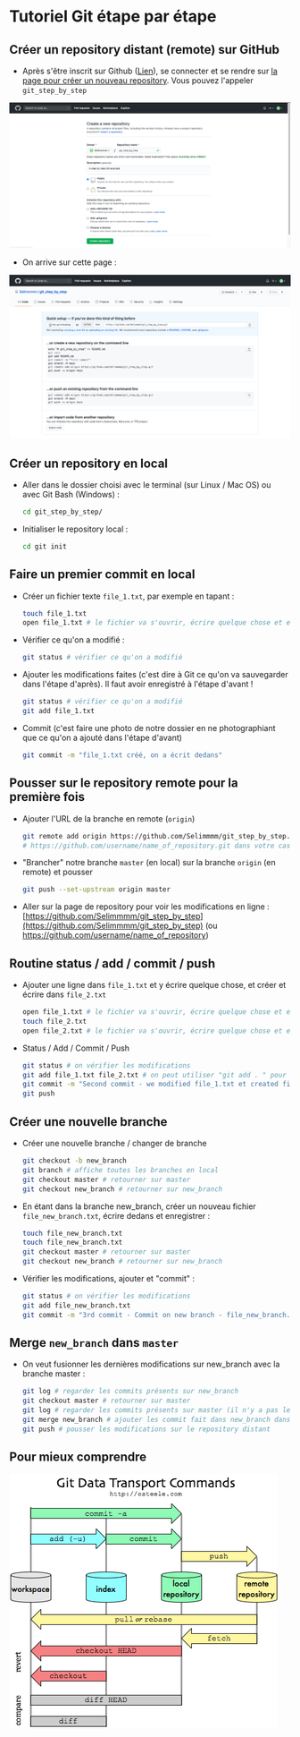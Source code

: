 
# Tutoriel Git étape par étape

## Créer un repository distant (remote) sur GitHub

- Après s'être inscrit sur Github ([Lien](https://github.com/join?source=login)), se connecter et se rendre sur [la page pour créer un nouveau repository](https://github.com/new). Vous pouvez l'appeler `git_step_by_step`

![Screenshot](images/create_repo_github.png)

- On arrive sur cette page :

![Screenshot](images/repo_created.png)


## Créer un repository en local

- Aller dans le dossier choisi avec le terminal (sur Linux / Mac OS) ou avec Git Bash (Windows) :

	```bash
	cd git_step_by_step/ 
	```

- Initialiser le repository local : 

	```bash
	cd git init
	```


## Faire un premier commit en local

- Créer un fichier texte `file_1.txt`, par exemple en tapant :

	```bash
	touch file_1.txt
	open file_1.txt # le fichier va s'ouvrir, écrire quelque chose et enregistrer
	```


- Vérifier ce qu'on a modifié :

	```bash
	git status # vérifier ce qu'on a modifié
	```

- Ajouter les modifications faites (c'est dire à Git ce qu'on va sauvegarder dans l'étape d'après). Il faut avoir enregistré à l'étape d'avant ! 

	```bash
	git status # vérifier ce qu'on a modifié
	git add file_1.txt 
	```

- Commit (c'est faire une photo de notre dossier en ne photographiant que ce qu'on a ajouté dans l'étape d'avant)

	```bash
	git commit -m "file_1.txt créé, on a écrit dedans"
	```


## Pousser sur le repository remote pour la première fois

- Ajouter l'URL de la branche en remote (`origin`)

	```bash
	git remote add origin https://github.com/Selimmmm/git_step_by_step.git
	# https://github.com/username/name_of_repository.git dans votre cas
	```


- "Brancher" notre branche `master` (en local) sur la branche `origin` (en remote) et pousser


	```bash
	git push --set-upstream origin master
	```


- Aller sur la page de repository pour voir les modifications en ligne : [https://github.com/Selimmmm/git_step_by_step](https://github.com/Selimmmm/git_step_by_step) (ou https://github.com/username/name_of_repository)



## Routine status / add / commit / push

- Ajouter une ligne dans `file_1.txt` et y écrire quelque chose, et créer et écrire dans `file_2.txt`

	```bash
	open file_1.txt # le fichier va s'ouvrir, écrire quelque chose et enregistrer
	touch file_2.txt
	open file_2.txt # le fichier va s'ouvrir, écrire quelque chose et enregistrer
	```

- Status / Add / Commit / Push

	```bash
	git status # on vérifier les modifications
	git add file_1.txt file_2.txt # on peut utiliser "git add . " pour ajouter toutes les modifications
	git commit -m "Second commit - we modified file_1.txt et created file_2.txt"
	git push
	```


## Créer une nouvelle branche

- Créer une nouvelle branche / changer de branche
	```bash
	git checkout -b new_branch
	git branch # affiche toutes les branches en local
	git checkout master # retourner sur master
	git checkout new_branch # retourner sur new_branch
	```


- En étant dans la branche new_branch, créer un nouveau fichier `file_new_branch.txt`, écrire dedans et enregistrer :

	```bash
	touch file_new_branch.txt
	touch file_new_branch.txt
	git checkout master # retourner sur master
	git checkout new_branch # retourner sur new_branch
	```


- Vérifier les modifications, ajouter et "commit" :

	```bash
	git status # on vérifier les modifications
	git add file_new_branch.txt 
	git commit -m "3rd commit - Commit on new branch - file_new_branch.txt created"
	```



## Merge `new_branch` dans `master`

- On veut fusionner les dernières modifications sur new_branch avec la branche master :

	```bash
	git log # regarder les commits présents sur new_branch
	git checkout master # retourner sur master
	git log # regarder les commits présents sur master (il n'y a pas le dernier qui est sur new_branch)
	git merge new_branch # ajouter les commit fait dans new_branch dans master
	git push # pousser les modifications sur le repository distant
	```


## Pour mieux comprendre

![Screenshot](images/nice_info.png)
